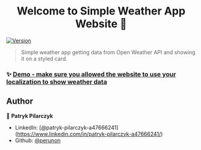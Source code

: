 <h1 align="center">Welcome to Simple Weather App Website 👋</h1>
<p>
  <a href="https://www.npmjs.com/package/Simple Weather App Website" target="_blank">
    <img alt="Version" src="https://img.shields.io/npm/v/Simple Weather App Website.svg">
  </a>
</p>

> Simple weather app getting data from Open Weather API and showing it on a styled card.

### ✨ [Demo - make sure you allowed the website to use your localization to show weather data](https://perunon.github.io/simpleWeatherApp/)

## Author

👤 **Patryk Pilarczyk**

- LinkedIn: [@patryk-pilarczyk-a47666241] (https://www.linkedin.com/in/patryk-pilarczyk-a47666241/)
- Github: [@perunon](https://github.com/perunon)
